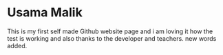 # Usama Malik
This is my first self made Github website page and i am loving it how the test is working and  also thanks to the developer and teachers. new words added.